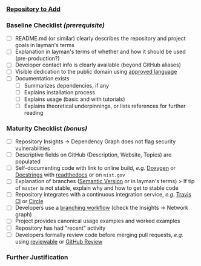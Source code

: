 ### [Repository to Add][_repo]

### Baseline Checklist *(prerequisite)*
- [ ] README.md (or similar) clearly describes the repository and project goals in layman's terms
- [ ] Explanation in layman's terms of whether and how it should be used (pre-production?)
- [ ] Developer contact info is clearly available (beyond GitHub aliases)
- [ ] Visible dedication to the public domain using [approved language][_npdd]
- [ ] Documentation exists
  - [ ] Summarizes dependencies, if any
  - [ ] Explains installation process
  - [ ] Explains usage (basic and with tutorials)
  - [ ] Explains theoretical underpinnings, or lists references for further reading

### Maturity Checklist *(bonus)*
- [ ] Repository Insights -> Dependency Graph does not flag security vulnerabilities
- [ ] Descriptive fields on GitHub (Description, Website, Topics) are populated
- [ ] Self-documenting code with link to online build,
      *e.g.* [Doxygen][_doxy] or [Docstrings][_docs] 
      with [readthedocs][_rtfd] or on `nist.gov`
- [ ] Explanation of branches ([Semantic Version][_smvr] or in layman's terms)
      > If tip of `master` is not stable, explain why and how to get to stable code
- [ ] Repository integrates with a continuous integration service,
      *e.g.* [Travis CI][_trvs] or [Circle][_crcl]
- [ ] Developers use a [branching workflow][_brwf] (check the Insights -> Network graph)
- [ ] Project provides canonical usage examples and worked examples
- [ ] Repository has had "recent" activity
- [ ] Developers formally review code before merging pull requests,
      *e.g.* using [reviewable][_rvio] or [GitHub Review][_ghrv]

### Further Justification



<!--Change this URL to point to the allegedly awesome repo-->
[_repo]:  https://github.com/usnistgov/REPOSITORY_NAME


<!--Do not change these URLs-->
[_brwf]:  https://git-scm.com/book/en/v2/Git-Branching-Branching-Workflows
[_crcl]:  https://circleci.com
[_docs]:  https://www.python.org/dev/peps/pep-0257/
[_doxy]:  https://www.stack.nl/~dimitri/doxygen
[_ghrv]:  https://help.github.com/articles/about-pull-request-reviews/
[_npdd]:  https://www.nist.gov/director/licensing
[_rtfd]:  https://readthedocs.org
[_rvio]:  https://reviewable.io
[_smvr]:  https://semver.org
[_trvs]:  https://travis-ci.org
